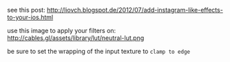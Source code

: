 see this post: http://liovch.blogspot.de/2012/07/add-instagram-like-effects-to-your-ios.html

use this image to apply your filters on: http://cables.gl/assets/library/lut/neutral-lut.png

be sure to set the wrapping of the input texture to `clamp to edge`